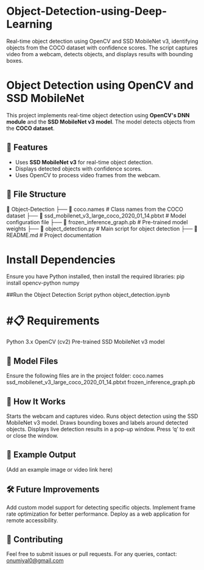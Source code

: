 # Object-Detection-using-Deep-Learning
Real-time object detection using OpenCV and SSD MobileNet v3, identifying objects from the COCO dataset with confidence scores. The script captures video from a webcam, detects objects, and displays results with bounding boxes.

# Object Detection using OpenCV and SSD MobileNet

This project implements real-time object detection using **OpenCV's DNN module** and the **SSD MobileNet v3 model**. The model detects objects from the **COCO dataset**.


## 📌 Features
- Uses **SSD MobileNet v3** for real-time object detection.
- Displays detected objects with confidence scores.
- Uses OpenCV to process video frames from the webcam.


## 📂 File Structure
📂 Object-Detection
├── 📄 coco.names                          # Class names from the COCO dataset
├── 📄 ssd_mobilenet_v3_large_coco_2020_01_14.pbtxt  # Model configuration file
├── 📄 frozen_inference_graph.pb           # Pre-trained model weights
├── 📝 object_detection.py                  # Main script for object detection
├── 📖 README.md                           # Project documentation


# Install Dependencies

Ensure you have Python installed, then install the required libraries:
pip install opencv-python numpy

##Run the Object Detection Script
python object_detection.ipynb

# #📋 Requirements


Python 3.x
OpenCV (cv2)
Pre-trained SSD MobileNet v3 model

 ## 📜 Model Files

Ensure the following files are in the project folder:
coco.names
ssd_mobilenet_v3_large_coco_2020_01_14.pbtxt
frozen_inference_graph.pb

 ## 🎥 How It Works

Starts the webcam and captures video.
Runs object detection using the SSD MobileNet v3 model.
Draws bounding boxes and labels around detected objects.
Displays live detection results in a pop-up window.
Press ‘q’ to exit or close the window.

 ## 📸 Example Output 
(Add an example image or video link here)

 ## 🛠 Future Improvements

Add custom model support for detecting specific objects.
Implement frame rate optimization for better performance.
Deploy as a web application for remote accessibility.


 ## 🤝 Contributing

Feel free to submit issues or pull requests.
For any queries, contact: onumiyal0@gmail.com

